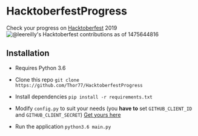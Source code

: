 HacktoberfestProgress
=====================
Check your progress on [Hacktoberfest](https://hacktoberfest.digitalocean.com/) 2019
![@leereilly's Hacktoberfest contributions as of 1475644816](https://cloud.githubusercontent.com/assets/121322/19101908/aebbdb62-8a80-11e6-8321-72fcc1dd5eb6.png)

## Installation
* Requires Python 3.6
* Clone this repo `git clone https://github.com/Thor77/HacktoberfestProgress`
* Install dependencies `pip install -r requirements.txt`
* Modify `config.py` to suit your needs (you **have to** set `GITHUB_CLIENT_ID` and `GITHUB_CLIENT_SECRET`) [Get yours here](https://github.com/settings/developers "Github developers page")

* Run the application `python3.6 main.py`

